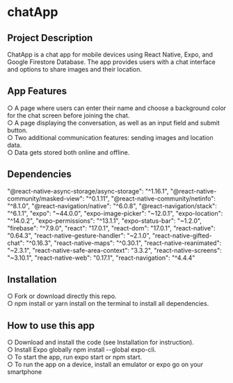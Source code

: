 # chatApp

## <b> Project Description </b>

ChatApp is a chat app for mobile devices using React Native, Expo, and Google Firestore Database. The app provides users with a
chat interface and options to share images and their location.

## <b> App Features </b>

○ A page where users can enter their name and choose a background color for the chat screen before joining the chat. <br>
○ A page displaying the conversation, as well as an input field and submit button.<br>
○ Two additional communication features: sending images and location data.<br>
○ Data gets stored both online and offline.<br>

## <b> Dependencies </b>

"@react-native-async-storage/async-storage": "^1.16.1",
"@react-native-community/masked-view": "^0.1.11",
"@react-native-community/netinfo": "^8.1.0",
"@react-navigation/native": "^6.0.8",
"@react-navigation/stack": "^6.1.1",
"expo": "~44.0.0",
"expo-image-picker": "~12.0.1",
"expo-location": "^14.0.2",
"expo-permissions": "^13.1.1",
"expo-status-bar": "~1.2.0",
"firebase": "^7.9.0",
"react": "17.0.1",
"react-dom": "17.0.1",
"react-native": "0.64.3",
"react-native-gesture-handler": "~2.1.0",
"react-native-gifted-chat": "^0.16.3",
"react-native-maps": "^0.30.1",
"react-native-reanimated": "~2.3.1",
"react-native-safe-area-context": "3.3.2",
"react-native-screens": "~3.10.1",
"react-native-web": "0.17.1",
"react-navigation": "^4.4.4"

## <b> Installation </b>

○ Fork or download directly this repo. <br>
○ npm install or yarn install on the terminal to install all dependencies. <br>

## <b> How to use this app </b>

○ Download and install the code (see Installation for instruction). <br>
○ Install Expo globally npm install --global expo-cli.<br>
○ To start the app, run expo start or npm start.<br>
○ To run the app on a device, install an emulator or expo go on your smartphone<br>
